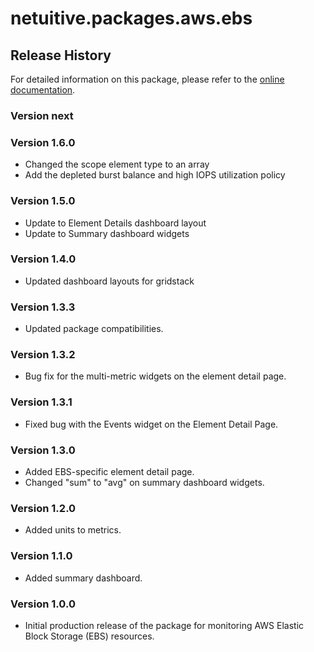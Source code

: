 # netuitive.packages.aws.ebs

## Release History

For detailed information on this package, please refer to the [online documentation](https://help.netuitive.com/Content/Integrations/aws.htm).

### Version next

### Version 1.6.0

* Changed the scope element type to an array
* Add the depleted burst balance and high IOPS utilization policy

### Version 1.5.0

* Update to Element Details dashboard layout
* Update to Summary dashboard widgets

### Version 1.4.0

* Updated dashboard layouts for gridstack

### Version 1.3.3

* Updated package compatibilities.

### Version 1.3.2

* Bug fix for the multi-metric widgets on the element detail page.

### Version 1.3.1

* Fixed bug with the Events widget on the Element Detail Page.

### Version 1.3.0

* Added EBS-specific element detail page.
* Changed "sum" to "avg" on summary dashboard widgets.

### Version 1.2.0

* Added units to metrics.

### Version 1.1.0

* Added summary dashboard.

### Version 1.0.0

* Initial production release of the package for monitoring AWS Elastic Block Storage (EBS) resources.
